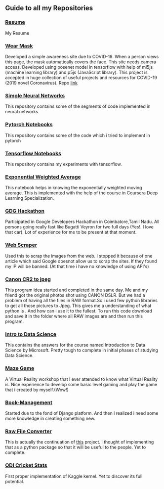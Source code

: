 ## Guide to all my Repositories

### [Resume](https://mahendran-narayanan.github.io/)
My Resume

### [Wear Mask](https://github.com/mahendran-narayanan/wear-mask)
Developed a simple awareness site due to COVID-19. When a person views this page, the mask automatically covers the face. This site needs camera access. Developed using posenet model in tensorflow with help of ml5js (machine learning library) and p5js (JavaScript library).
This project is accepted in huge collection of useful projects and resources for COVID-19 (2019 novel Coronavirus). Repo [link](https://github.com/soroushchehresa/awesome-coronavirus)

### [Simple Neural Networks](https://github.com/mahendran-narayanan/Daily-Nlog)
This repository contains some of the segments of code implemented in neural networks

### [Pytorch Notebooks](https://github.com/mahendran-narayanan/Pytorch)
This repository contains some of the code which i tried to implement in pytorch

### [Tensorflow Notebooks](https://github.com/mahendran-narayanan/tensorflow)
This repository contains my experiments with tensorflow.

### [Exponential Weighted Average](https://github.com/mahendran-narayanan/Exponentially-weighted-average)
This notebook helps in knowing the exponentially weighted moving average. This is implemented with the help of the course in Coursera Deep Learning Specialization.

### [GDG Hackathon](https://github.com/mahendran-narayanan/gdgcbe_21_Spartans_KCT)
Participated in Google Developers Hackathon in Coimbatore,Tamil Nadu. All persons going really fast like Bugatti Veyron for two full days (Yes!. I love that car). Lot of experience for me to be present at that moment.

### [Web Scraper](https://github.com/mahendran-narayanan/Webscraper)
Used this to scrap the images from the web. I stopped it because of one article which said Google doesnot allow us to scrap the sites. If they found my IP will be banned. (At that time i have no knowledge of using API's)

### [Canon CR2 to jpeg](https://github.com/mahendran-narayanan/Canon-CR2-to-jpeg)
This program idea started and completed in the same day. Me and my friend got the original photos shot using CANON DSLR. But we had a problem of having all the files in RAW format.So i used few python libraries to get all those pictures to Jpeg. This gives me a understanding of what python is . And how can i use it to the fullest.
To run this code download and save it in the folder where all RAW images are and then run this program. 

### [Intro to Data Science](https://github.com/mahendran-narayanan/Intro-to-Data-Science)
This contains the answers for the course named Introduction to Data Science by Microsoft. Pretty tough to complete in initial phases of studying Data Science.


### [Maze Game](https://github.com/mahendran-narayanan/MazeGame)
A Virtual Reality workshop that I ever attended to know what Virtual Reality is. Nice experience to develop some basic level gaming and play the game that i created by myself.(Wow!)


### [Book-Management](https://github.com/mahendran-narayanan/Book-Management)
Started due to the fond of Django platform. And then i realized i need some more knowledge in creating something new.


### [Raw File Converter](https://github.com/mahendran-narayanan/rawfileconverter)
This is actually the continuation of [this](https://github.com/mahendran-narayanan/Canon-CR2-to-jpeg) project. I thought of implementing that as a python package so that it will be useful to the people. Yet to complete.

### [ODI Cricket Stats](https://github.com/mahendran-narayanan/ODI-Cricket-Statistics-1971-2017)
First proper implementation of Kaggle kernel. Yet to discover its full potential.


